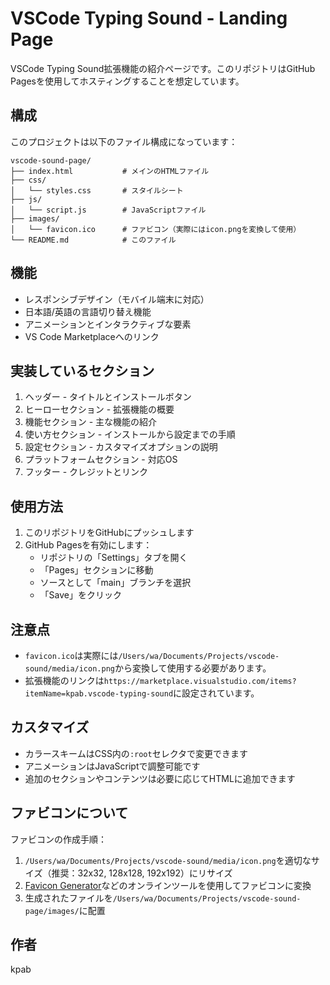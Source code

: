 # VSCode Typing Sound - Landing Page

VSCode Typing Sound拡張機能の紹介ページです。このリポジトリはGitHub Pagesを使用してホスティングすることを想定しています。

## 構成

このプロジェクトは以下のファイル構成になっています：

```
vscode-sound-page/
├── index.html           # メインのHTMLファイル
├── css/
│   └── styles.css       # スタイルシート
├── js/
│   └── script.js        # JavaScriptファイル
├── images/
│   └── favicon.ico      # ファビコン（実際にはicon.pngを変換して使用）
└── README.md            # このファイル
```

## 機能

- レスポンシブデザイン（モバイル端末に対応）
- 日本語/英語の言語切り替え機能
- アニメーションとインタラクティブな要素
- VS Code Marketplaceへのリンク

## 実装しているセクション

1. ヘッダー - タイトルとインストールボタン
2. ヒーローセクション - 拡張機能の概要
3. 機能セクション - 主な機能の紹介
4. 使い方セクション - インストールから設定までの手順
5. 設定セクション - カスタマイズオプションの説明
6. プラットフォームセクション - 対応OS
7. フッター - クレジットとリンク

## 使用方法

1. このリポジトリをGitHubにプッシュします
2. GitHub Pagesを有効にします：
   - リポジトリの「Settings」タブを開く
   - 「Pages」セクションに移動
   - ソースとして「main」ブランチを選択
   - 「Save」をクリック

## 注意点

- `favicon.ico`は実際には`/Users/wa/Documents/Projects/vscode-sound/media/icon.png`から変換して使用する必要があります。
- 拡張機能のリンクは`https://marketplace.visualstudio.com/items?itemName=kpab.vscode-typing-sound`に設定されています。

## カスタマイズ

- カラースキームはCSS内の`:root`セレクタで変更できます
- アニメーションはJavaScriptで調整可能です
- 追加のセクションやコンテンツは必要に応じてHTMLに追加できます

## ファビコンについて

ファビコンの作成手順：

1. `/Users/wa/Documents/Projects/vscode-sound/media/icon.png`を適切なサイズ（推奨：32x32, 128x128, 192x192）にリサイズ
2. [Favicon Generator](https://www.favicon-generator.org/)などのオンラインツールを使用してファビコンに変換
3. 生成されたファイルを`/Users/wa/Documents/Projects/vscode-sound-page/images/`に配置

## 作者

kpab
